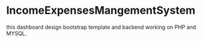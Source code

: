 # IncomeExpensesMangementSystem
this dashboard design bootstrap template and backend working on PHP and MYSQL. 
